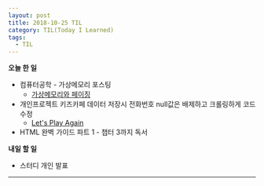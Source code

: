 ```yaml
---
layout: post
title: 2018-10-25 TIL
category: TIL(Today I Learned)
tags:
  - TIL
---
```




**오늘 한 일**

- 컴퓨터공학 - 가상메모리 포스팅
  - [가상메모리와 페이징](https://kwonsoonwoo.github.io/%EC%BB%B4%ED%93%A8%ED%84%B0%20%EA%B3%B5%ED%95%99/2018/10/25/cs-with-python-%EB%A9%94%EB%AA%A8%EB%A6%AC(%EA%B0%80%EC%83%81%EB%A9%94%EB%AA%A8%EB%A6%AC%EC%99%80-%ED%8E%98%EC%9D%B4%EC%A7%95).html)
- 개인프로젝트 키즈카페 데이터 저장시 전화번호 null값은 배제하고 크롤링하게 코드 수정
  - [Let's Play Again](https://github.com/KwonSoonWoo/Letsplayagain/commits/master)
- HTML 완벽 가이드 파트 1 - 챕터 3까지 독서

**내일 할 일**

- 스터디 개인 발표

---


